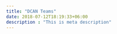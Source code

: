 ```yaml
---
title: "DCAN Teams"
date: 2018-07-12T18:19:33+06:00
description : "This is meta description"
---
```

